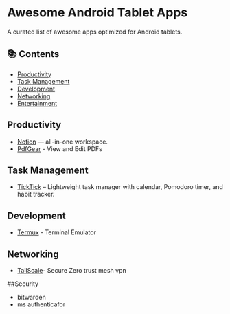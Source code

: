 

# Awesome Android Tablet Apps

A curated list of awesome apps optimized for Android tablets.

## 📚 Contents
- [Productivity](#productivity)
- [Task Management](#taskmanagement)
- [Development](#development)
- [Networking](#networking)
- [Entertainment](#entertainment)

## Productivity
- [Notion](https://www.notion.so/) — all-in-one workspace.
- [PdfGear](https://play.google.com/store/apps/details?id=com.pdfeditor.pdfeditorandriod) - View and Edit PDFs


## Task Management
- [TickTick](https://ticktick.com/download) – Lightweight task manager with calendar, Pomodoro timer, and habit tracker.

## Development
- [Termux](https://f-droid.org/en/packages/com.termux/) - Terminal Emulator

## Networking
- [TailScale](https://tailscale.com/)- Secure Zero trust mesh vpn

##Security
- bitwarden
- ms authenticafor